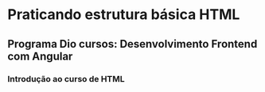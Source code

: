 # Praticando estrutura básica HTML

## Programa Dio cursos: Desenvolvimento Frontend com Angular
### Introdução ao curso de HTML
